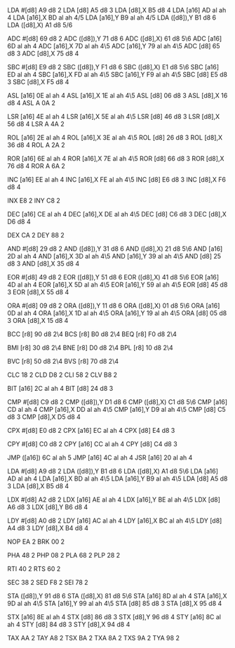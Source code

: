 

LDA #[d8]       A9 d8       2
LDA [d8]        A5 d8       3
LDA [d8],X      B5 d8       4
LDA [a16]       AD al ah    4
LDA [a16],X	    BD al ah    4/5
LDA [a16],Y	    B9 al ah    4/5
LDA ([d8]),Y    B1 d8       6
LDA ([d8],X)    A1 d8       5/6





ADC #[d8]     69 d8      2
ADC ([d8]),Y  71 d8      6
ADC ([d8],X)  61 d8      5\6
ADC [a16]     6D al ah   4
ADC [a16],X   7D al ah   4\5
ADC [a16],Y   79 al ah   4\5
ADC [d8]      65 d8      3
ADC [d8],X    75 d8      4

SBC #[d8]     E9 d8      2
SBC ([d8]),Y  F1 d8      6
SBC ([d8],X)  E1 d8      5\6
SBC [a16]     ED al ah   4
SBC [a16],X   FD al ah   4\5
SBC [a16],Y   F9 al ah   4\5
SBC [d8]      E5 d8      3
SBC [d8],X    F5 d8      4


ASL [a16]     0E al ah   4
ASL [a16],X   1E al ah   4\5
ASL [d8]      06 d8      3
ASL [d8],X    16 d8      4
ASL A         0A         2

LSR [a16]     4E al ah   4
LSR [a16],X   5E al ah   4\5
LSR [d8]      46 d8      3
LSR [d8],X    56 d8      4
LSR A         4A         2


ROL [a16]     2E al ah   4
ROL [a16],X   3E al ah   4\5
ROL [d8]      26 d8      3
ROL [d8],X    36 d8      4
ROL A         2A         2

ROR [a16]     6E al ah   4
ROR [a16],X   7E al ah   4\5
ROR [d8]      66 d8      3
ROR [d8],X    76 d8      4
ROR A         6A         2

INC [a16]     EE al ah   4
INC [a16],X   FE al ah   4\5
INC [d8]      E6 d8      3
INC [d8],X    F6 d8      4

INX           E8         2
INY           C8         2

DEC [a16]     CE al ah   4
DEC [a16],X   DE al ah   4\5
DEC [d8]      C6 d8      3
DEC [d8],X    D6 d8      4

DEX           CA         2
DEY           88         2




AND #[d8]     29 d8      2
AND ([d8]),Y  31 d8      6
AND ([d8],X)  21 d8      5\6
AND [a16]     2D al ah   4
AND [a16],X   3D al ah   4\5
AND [a16],Y   39 al ah   4\5
AND [d8]      25 d8      3
AND [d8],X    35 d8      4

EOR #[d8]     49 d8      2
EOR ([d8]),Y  51 d8      6
EOR ([d8],X)  41 d8      5\6
EOR [a16]     4D al ah   4
EOR [a16],X   5D al ah   4\5
EOR [a16],Y   59 al ah   4\5
EOR [d8]      45 d8      3
EOR [d8],X    55 d8      4

ORA #[d8]     09 d8      2
ORA ([d8]),Y  11 d8      6
ORA ([d8],X)  01 d8      5\6
ORA [a16]     0D al ah   4
ORA [a16],X   1D al ah   4\5
ORA [a16],Y   19 al ah   4\5
ORA [d8]      05 d8      3
ORA [d8],X    15 d8      4



BCC [r8]      90 d8      2\4
BCS [r8]      B0 d8      2\4
BEQ [r8]      F0 d8      2\4

BMI [r8]      30 d8      2\4
BNE [r8]      D0 d8      2\4
BPL [r8]      10 d8      2\4

BVC [r8]      50 d8      2\4
BVS [r8]      70 d8      2\4

CLC           18         2
CLD           D8         2
CLI           58         2
CLV           B8         2


BIT [a16]     2C al ah   4
BIT [d8]      24 d8      3

CMP #[d8]     C9 d8      2
CMP ([d8]),Y  D1 d8      6
CMP ([d8],X)  C1 d8      5\6
CMP [a16]     CD al ah   4
CMP [a16],X   DD al ah   4\5
CMP [a16],Y   D9 al ah   4\5
CMP [d8]      C5 d8      3
CMP [d8],X    D5 d8      4

CPX #[d8]     E0 d8      2
CPX [a16]     EC al ah   4
CPX [d8]      E4 d8      3

CPY #[d8]     C0 d8      2
CPY [a16]     CC al ah   4
CPY [d8]      C4 d8      3


JMP ([a16])   6C al ah   5
JMP [a16]     4C al ah   4
JSR [a16]     20 al ah   4

LDA #[d8]     A9 d8      2
LDA ([d8]),Y  B1 d8      6
LDA ([d8],X)  A1 d8      5\6
LDA [a16]     AD al ah   4
LDA [a16],X   BD al ah   4\5
LDA [a16],Y   B9 al ah   4\5
LDA [d8]      A5 d8      3
LDA [d8],X    B5 d8      4

LDX #[d8]     A2 d8      2
LDX [a16]     AE al ah   4
LDX [a16],Y   BE al ah   4\5
LDX [d8]      A6 d8      3
LDX [d8],Y    B6 d8      4

LDY #[d8]     A0 d8      2
LDY [a16]     AC al ah   4
LDY [a16],X   BC al ah   4\5
LDY [d8]      A4 d8      3
LDY [d8],X    B4 d8      4



NOP           EA         2
BRK           00         2

PHA           48         2
PHP           08         2
PLA           68         2
PLP           28         2



RTI           40         2
RTS           60         2


SEC           38         2
SED           F8         2
SEI           78         2


STA ([d8]),Y  91 d8      6
STA ([d8],X)  81 d8      5\6
STA [a16]     8D al ah   4
STA [a16],X   9D al ah   4\5
STA [a16],Y   99 al ah   4\5
STA [d8]      85 d8      3
STA [d8],X    95 d8      4


STX [a16]     8E al ah   4
STX [d8]      86 d8      3
STX [d8],Y    96 d8      4
STY [a16]     8C al ah   4
STY [d8]      84 d8      3
STY [d8],X    94 d8      4


TAX           AA         2
TAY           A8         2
TSX           BA         2
TXA           8A         2
TXS           9A         2
TYA           98         2
